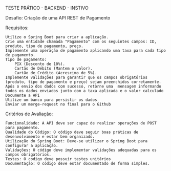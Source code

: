 
TESTE PRÁTICO - BACKEND - INSTIVO

Desafio: Criação de uma API REST de Pagamento

Requisitos:

    Utilize o Spring Boot para criar a aplicação.
    Crie uma entidade chamada "Pagamento" com os seguintes campos: ID, produto, tipo de pagamento, preço.
    Implemente uma operação de pagamento aplicando uma taxa para cada tipo de pagamento.
    Tipo de pagamento:
        PIX (Desconto de 10%).
        Cartão de Débito (Mantem o valor).
        Cartão de Crédito (Acrescimo de 5%).        
    Implemente validações para garantir que os campos obrigatórios (produto, tipo de pagamento e preço) sejam preenchidos corretamente.
    Após o envio dos dados com sucesso, retorne uma  mensagem informando todos os dados enviados junto com a taxa aplicada e o valor calculado
    Documente a API 
    Utilize um banco para persistir os dados
    Enviar um merge-request no final para o Github

Critérios de Avaliação:

    Funcionalidade: A API deve ser capaz de realizar operações de POST para pagamento.
    Qualidade do Código: O código deve seguir boas práticas de desenvolvimento e estar bem organizado.
    Utilização do Spring Boot: Deve-se utilizar o Spring Boot para configurar a aplicação.
    Validações: O código deve implementar validações adequadas para os campos obrigatórios.
    Testes: O codigo deve possuir testes unitários
    Documentação: O código deve estar documentado de forma simples.

